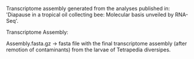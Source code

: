 Transcriptome assembly generated from the analyses published in: 'Diapause in a tropical oil collecting bee: Molecular basis unveiled by RNA-Seq'.

Transcriptome Assembly:

Assembly.fasta.gz -> fasta file with the final transcriptome assembly (after remotion of contaminants) from the larvae of Tetrapedia diversipes.
